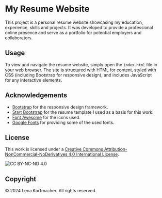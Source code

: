 # My Resume Website

This project is a personal resume website showcasing my education, experience, skills and projects. It was developed to provide a professional online presence and serve as a portfolio for potential employers and collaborators.

## Usage

To view and navigate the resume website, simply open the `index.html` file in your web browser. The site is structured with HTML for content, styled with CSS (including Bootstrap for responsive design), and includes JavaScript for any interactive elements.

## Acknowledgements

- [Bootstrap](https://getbootstrap.com/) for the responsive design framework.
- [Start Bootstrap](https://startbootstrap.com/theme/resume) for the resume template I used as a basis for this work.
- [Font Awesome](https://fontawesome.com/) for the icons used.
- [Google Fonts](https://fonts.google.com/) for providing some of the used fonts. 

## License

This work is licensed under a [Creative Commons Attribution-NonCommercial-NoDerivatives 4.0 International License](https://creativecommons.org/licenses/by-nc-nd/4.0/).

![CC BY-NC-ND 4.0](https://licensebuttons.net/l/by-nc-nd/4.0/88x31.png)

## Copyright

© 2024 Lena Korfmacher. All rights reserved.